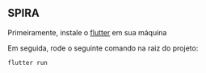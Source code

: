 ## SPIRA





Primeiramente, instale o [flutter](https://flutter.dev/docs/get-started/install) em sua máquina



Em seguida, rode o seguinte comando na raiz do projeto:



```flutter run```

